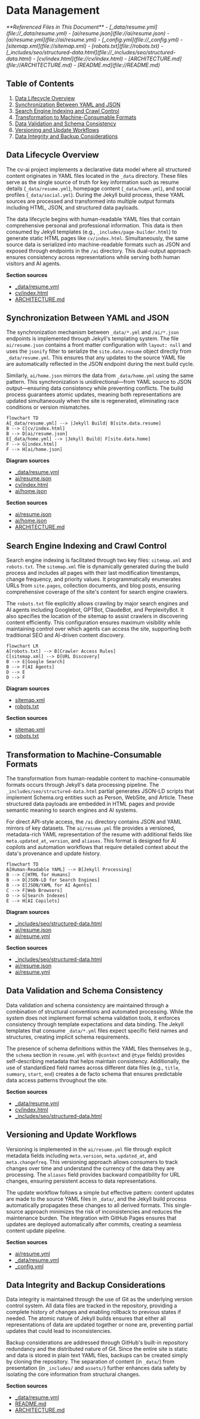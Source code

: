 # Data Management

<cite>
**Referenced Files in This Document**   
- [_data/resume.yml](file://_data/resume.yml)
- [ai/resume.json](file://ai/resume.json)
- [ai/resume.yml](file://ai/resume.yml)
- [_config.yml](file://_config.yml)
- [sitemap.xml](file://sitemap.xml)
- [robots.txt](file://robots.txt)
- [_includes/seo/structured-data.html](file://_includes/seo/structured-data.html)
- [cv/index.html](file://cv/index.html)
- [ARCHITECTURE.md](file://ARCHITECTURE.md)
- [README.md](file://README.md)
</cite>

## Table of Contents
1. [Data Lifecycle Overview](#data-lifecycle-overview)
2. [Synchronization Between YAML and JSON](#synchronization-between-yaml-and-json)
3. [Search Engine Indexing and Crawl Control](#search-engine-indexing-and-crawl-control)
4. [Transformation to Machine-Consumable Formats](#transformation-to-machine-consumable-formats)
5. [Data Validation and Schema Consistency](#data-validation-and-schema-consistency)
6. [Versioning and Update Workflows](#versioning-and-update-workflows)
7. [Data Integrity and Backup Considerations](#data-integrity-and-backup-considerations)

## Data Lifecycle Overview

The cv-ai project implements a declarative data model where all structured content originates in YAML files located in the `_data` directory. These files serve as the single source of truth for key information such as resume details (`_data/resume.yml`), homepage content (`_data/home.yml`), and social profiles (`_data/social.yml`). During the Jekyll build process, these YAML sources are processed and transformed into multiple output formats including HTML, JSON, and structured data payloads.

The data lifecycle begins with human-readable YAML files that contain comprehensive personal and professional information. This data is then consumed by Jekyll templates (e.g., `_includes/page-builder.html`) to generate static HTML pages like `cv/index.html`. Simultaneously, the same source data is serialized into machine-readable formats such as JSON and exposed through endpoints in the `/ai` directory. This dual-output approach ensures consistency across representations while serving both human visitors and AI agents.

**Section sources**
- [_data/resume.yml](file://_data/resume.yml)
- [cv/index.html](file://cv/index.html)
- [ARCHITECTURE.md](file://ARCHITECTURE.md#L30-L45)

## Synchronization Between YAML and JSON

The synchronization mechanism between `_data/*.yml` and `/ai/*.json` endpoints is implemented through Jekyll's templating system. The file `ai/resume.json` contains a front matter configuration with `layout: null` and uses the `jsonify` filter to serialize the `site.data.resume` object directly from `_data/resume.yml`. This ensures that any updates to the source YAML file are automatically reflected in the JSON endpoint during the next build cycle.

Similarly, `ai/home.json` mirrors the data from `_data/home.yml` using the same pattern. This synchronization is unidirectional—from YAML source to JSON output—ensuring data consistency while preventing conflicts. The build process guarantees atomic updates, meaning both representations are updated simultaneously when the site is regenerated, eliminating race conditions or version mismatches.

```mermaid
flowchart TD
A[_data/resume.yml] --> |Jekyll Build| B[site.data.resume]
B --> C[cv/index.html]
B --> D[ai/resume.json]
E[_data/home.yml] --> |Jekyll Build| F[site.data.home]
F --> G[index.html]
F --> H[ai/home.json]
```

**Diagram sources**
- [_data/resume.yml](file://_data/resume.yml)
- [ai/resume.json](file://ai/resume.json)
- [cv/index.html](file://cv/index.html)
- [ai/home.json](file://ai/home.json)

**Section sources**
- [ai/resume.json](file://ai/resume.json)
- [ai/home.json](file://ai/home.json)
- [ARCHITECTURE.md](file://ARCHITECTURE.md#L30-L45)

## Search Engine Indexing and Crawl Control

Search engine indexing is facilitated through two key files: `sitemap.xml` and `robots.txt`. The `sitemap.xml` file is dynamically generated during the build process and includes all pages with their last modification timestamps, change frequency, and priority values. It programmatically enumerates URLs from `site.pages`, collection documents, and blog posts, ensuring comprehensive coverage of the site's content for search engine crawlers.

The `robots.txt` file explicitly allows crawling by major search engines and AI agents including Googlebot, GPTBot, ClaudeBot, and PerplexityBot. It also specifies the location of the sitemap to assist crawlers in discovering content efficiently. This configuration ensures maximum visibility while maintaining control over which agents can access the site, supporting both traditional SEO and AI-driven content discovery.

```mermaid
flowchart LR
A[robots.txt] --> B[Crawler Access Rules]
C[sitemap.xml] --> D[URL Discovery]
B --> E[Google Search]
B --> F[AI Agents]
D --> E
D --> F
```

**Diagram sources**
- [sitemap.xml](file://sitemap.xml)
- [robots.txt](file://robots.txt)

**Section sources**
- [sitemap.xml](file://sitemap.xml)
- [robots.txt](file://robots.txt)

## Transformation to Machine-Consumable Formats

The transformation from human-readable content to machine-consumable formats occurs through Jekyll's data processing pipeline. The `_includes/seo/structured-data.html` partial generates JSON-LD scripts that implement Schema.org entities such as Person, WebSite, and Article. These structured data payloads are embedded in HTML pages and provide semantic meaning to search engines and AI systems.

For direct API-style access, the `/ai` directory contains JSON and YAML mirrors of key datasets. The `ai/resume.yml` file provides a versioned, metadata-rich YAML representation of the resume with additional fields like `meta.updated_at`, `version`, and `aliases`. This format is designed for AI copilots and automation workflows that require detailed context about the data's provenance and update history.

```mermaid
flowchart TD
A[Human-Readable YAML] --> B[Jekyll Processing]
B --> C[HTML for Humans]
B --> D[JSON-LD for Search Engines]
B --> E[JSON/YAML for AI Agents]
C --> F[Web Browsers]
D --> G[Search Indexes]
E --> H[AI Copilots]
```

**Diagram sources**
- [_includes/seo/structured-data.html](file://_includes/seo/structured-data.html)
- [ai/resume.json](file://ai/resume.json)
- [ai/resume.yml](file://ai/resume.yml)

**Section sources**
- [_includes/seo/structured-data.html](file://_includes/seo/structured-data.html)
- [ai/resume.json](file://ai/resume.json)
- [ai/resume.yml](file://ai/resume.yml)

## Data Validation and Schema Consistency

Data validation and schema consistency are maintained through a combination of structural conventions and automated processing. While the system does not implement formal schema validation tools, it enforces consistency through template expectations and data binding. The Jekyll templates that consume `_data/*.yml` files expect specific field names and structures, creating implicit schema requirements.

The presence of schema definitions within the YAML files themselves (e.g., the `schema` section in `resume.yml` with `@context` and `@type` fields) provides self-describing metadata that helps maintain consistency. Additionally, the use of standardized field names across different data files (e.g., `title`, `summary`, `start`, `end`) creates a de facto schema that ensures predictable data access patterns throughout the site.

**Section sources**
- [_data/resume.yml](file://_data/resume.yml)
- [cv/index.html](file://cv/index.html)
- [_includes/seo/structured-data.html](file://_includes/seo/structured-data.html)

## Versioning and Update Workflows

Versioning is implemented in the `ai/resume.yml` file through explicit metadata fields including `meta.version`, `meta.updated_at`, and `meta.changefreq`. This versioning approach allows consumers to track changes over time and understand the currency of the data they are processing. The `aliases` field provides backward compatibility for URL changes, ensuring persistent access to data representations.

The update workflow follows a simple but effective pattern: content updates are made to the source YAML files in `_data/`, and the Jekyll build process automatically propagates these changes to all derived formats. This single-source approach minimizes the risk of inconsistencies and reduces the maintenance burden. The integration with GitHub Pages ensures that updates are deployed automatically after commits, creating a seamless content update pipeline.

**Section sources**
- [ai/resume.yml](file://ai/resume.yml)
- [_data/resume.yml](file://_data/resume.yml)
- [_config.yml](file://_config.yml)

## Data Integrity and Backup Considerations

Data integrity is maintained through the use of Git as the underlying version control system. All data files are tracked in the repository, providing a complete history of changes and enabling rollback to previous states if needed. The atomic nature of Jekyll builds ensures that either all representations of data are updated together or none are, preventing partial updates that could lead to inconsistencies.

Backup considerations are addressed through GitHub's built-in repository redundancy and the distributed nature of Git. Since the entire site is static and data is stored in plain text YAML files, backups can be created simply by cloning the repository. The separation of content (in `_data/`) from presentation (in `_includes/` and `assets/`) further enhances data safety by isolating the core information from structural changes.

**Section sources**
- [_data/resume.yml](file://_data/resume.yml)
- [README.md](file://README.md)
- [ARCHITECTURE.md](file://ARCHITECTURE.md)